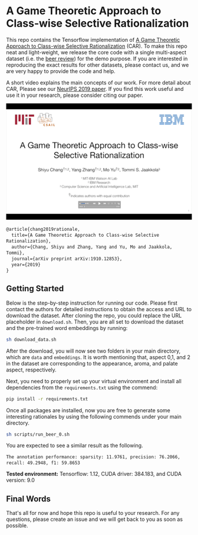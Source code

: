 # A Game Theoretic Approach to Class-wise Selective Rationalization
This repo contains the Tensorflow implementation of [A Game Theoretic Approach to Class-wise Selective Rationalization](https://arxiv.org/abs/1910.12853) (CAR).  To make this repo neat and light-weight, we release the core code with a single multi-aspect dataset (i.e. the [beer review](http://snap.stanford.edu/data/web-BeerAdvocate.html)) for the demo purpose.  If you are interested in reproducing the exact results for other datasets, please contact us, and we are very happy to provide the code and help.

A short video explains the main concepts of our work.  For more detail about CAR, Please see our [NeurIPS 2019 paper](https://arxiv.org/abs/1910.12853).  If you find this work useful and use it in your research, please consider citing our paper.

[![A Game Theoretic Approach to Class-wise Selective Rationalization](./assets/screenshot.png)](https://youtu.be/DFtJL7PcGFA)

```
@article{chang2019rationale,
  title={A Game Theoretic Approach to Class-wise Selective Rationalization},
  author={Chang, Shiyu and Zhang, Yang and Yu, Mo and Jaakkola, Tommi},
  journal={arXiv preprint arXiv:1910.12853},
  year={2019}
}
```

## Getting Started
Below is the step-by-step instruction for running our code.  Please first contact the authors for detailed instructions to obtain the access and URL to download the dataset.  After cloning the repo, you could replace the URL placeholder in `download.sh`.  Then, you are all set to download the dataset and the pre-trained word embeddings by running:

```bash
sh download_data.sh
```
After the download, you will now see two folders in your main directory, which are `data` and `embeddings`.  It is worth mentioning that, aspect 0,1, and 2 in the dataset are corresponding to the appearance, aroma, and palate aspect, respectively.

Next, you need to properly set up your virtual environment and install all dependencies from the `requirements.txt` using the commend:
```bash
pip install -r requirements.txt
```

Once all packages are installed, now you are free to generate some interesting rationales by using the following commends  under your main directory.
```bash
sh scripts/run_beer_0.sh
```
You are expected to see a similar result as the following.
```console
The annotation performance: sparsity: 11.9761, precision: 76.2066, recall: 49.2948, f1: 59.8653
```
**Tested environment:**
Tensorflow: 1.12, CUDA driver: 384.183, and CUDA version: 9.0

## Final Words
That's all for now and hope this repo is useful to your research.  For any questions, please create an issue and we will get back to you as soon as possible.
